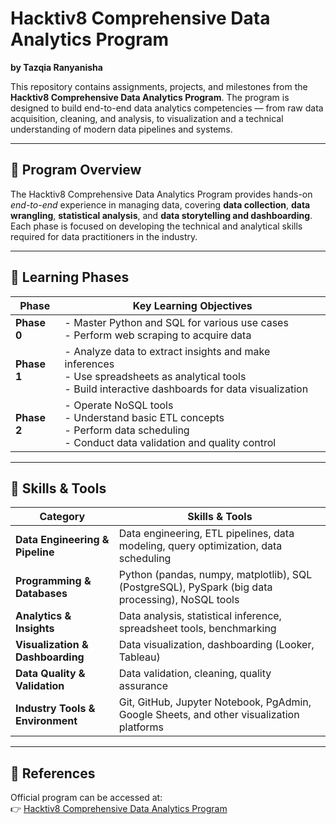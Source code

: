 # Hacktiv8 Comprehensive Data Analytics Program  
**by Tazqia Ranyanisha**

This repository contains assignments, projects, and milestones from the **Hacktiv8 Comprehensive Data Analytics Program**. The program is designed to build end-to-end data analytics competencies — from raw data acquisition, cleaning, and analysis, to visualization and a technical understanding of modern data pipelines and systems.

---

## 📘 Program Overview  
The Hacktiv8 Comprehensive Data Analytics Program provides hands-on *end-to-end* experience in managing data, covering **data collection**, **data wrangling**, **statistical analysis**, and **data storytelling and dashboarding**.  
Each phase is focused on developing the technical and analytical skills required for data practitioners in the industry.

---

## 🚀 Learning Phases  

| Phase | Key Learning Objectives |
|--------|------------------------|
| **Phase 0** | - Master Python and SQL for various use cases<br>- Perform web scraping to acquire data |
| **Phase 1** | - Analyze data to extract insights and make inferences<br>- Use spreadsheets as analytical tools<br>- Build interactive dashboards for data visualization |
| **Phase 2** | - Operate NoSQL tools<br>- Understand basic ETL concepts<br>- Perform data scheduling<br>- Conduct data validation and quality control |

---

## 🧩 Skills & Tools  

| Category | Skills & Tools |
|-----------|----------------|
| **Data Engineering & Pipeline** | Data engineering, ETL pipelines, data modeling, query optimization, data scheduling |
| **Programming & Databases** | Python (pandas, numpy, matplotlib), SQL (PostgreSQL), PySpark (big data processing), NoSQL tools |
| **Analytics & Insights** | Data analysis, statistical inference, spreadsheet tools, benchmarking |
| **Visualization & Dashboarding** | Data visualization, dashboarding (Looker, Tableau) |
| **Data Quality & Validation** | Data validation, cleaning, quality assurance |
| **Industry Tools & Environment** | Git, GitHub, Jupyter Notebook, PgAdmin, Google Sheets, and other visualization platforms |

---

## 🔗 References  
Official program can be accessed at:  
👉 [Hacktiv8 Comprehensive Data Analytics Program](https://www.hacktiv8.com/data-analytics)
